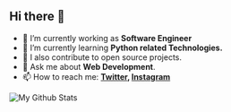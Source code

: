 ## Hi there 👋

- 🔭 I’m currently working as **Software Engineer**
- 🌱 I’m currently learning **Python related Technologies.**
- 👯 I also contribute to open source projects.
- 💬 Ask me about **Web Development**.
- 📫 How to reach me:
  **[Twitter](https://twitter.com/ksumit100), [Instagram](https://instagram.com/codesurface)**

![My Github Stats](https://github-readme-stats.vercel.app/api?username=sumit-kushwah&show_icons=true&hide_border=true&theme=vue)

